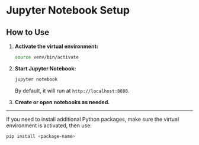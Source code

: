 # Jupyter Notebook Setup

## How to Use

1. **Activate the virtual environment:**
   
   ```sh
   source venv/bin/activate
   ```

2. **Start Jupyter Notebook:**
   
   ```sh
   jupyter notebook
   ```

   By default, it will run at `http://localhost:8888`.

3. **Create or open notebooks as needed.**

---

If you need to install additional Python packages, make sure the virtual environment is activated, then use:

```sh
pip install <package-name>
``` 